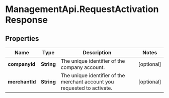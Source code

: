 # ManagementApi.RequestActivationResponse

## Properties

Name | Type | Description | Notes
------------ | ------------- | ------------- | -------------
**companyId** | **String** | The unique identifier of the company account. | [optional] 
**merchantId** | **String** | The unique identifier of the merchant account you requested to activate. | [optional] 



